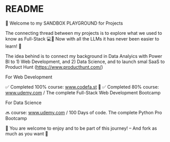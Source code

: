 # README
👋 Welcome to my SANDBOX PLAYGROUND for Projects

The connecting thread between my projects is to explore what we used to know as Full-Stack 💻🤖 Now with all the LLMs it has never been easier to learn! 🚀

The idea behind is to connect my background in Data Analyics with Power BI to 1) Web Development, and 2) Data Science, and to launch smal SaaS to Product Hunt (https://www.producthunt.com/)

For Web Development

✅ Completed 100% course: www.codefa.st 🚀
✅ Completed 80% course: www.udemy.com / The complete Full-Stack Web Development Bootcamp 

For Data Science

🔜 course: www.udemy.com / 100 Days of code. The complete Python Pro Bootcamp

🙌 You are welcome to enjoy and to be part of this journey! – And fork as much as you want 🍝




